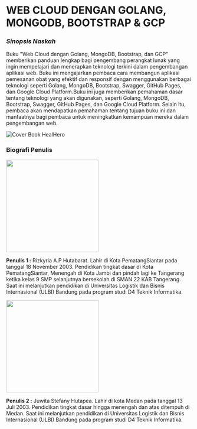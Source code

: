 # WEB CLOUD DENGAN GOLANG, MONGODB, BOOTSTRAP & GCP

### _Sinopsis Naskah_

Buku "Web Cloud dengan Golang, MongoDB, Bootstrap, dan GCP" memberikan panduan lengkap bagi pengembang perangkat lunak yang ingin mempelajari dan menerapkan teknologi terkini dalam pengembangan aplikasi web. Buku ini mengajarkan pembaca cara membangun aplikasi pemesanan obat yang efektif dan responsif dengan menggunakan berbagai teknologi seperti Golang, MongoDB, Bootstrap, Swagger, GitHub Pages, dan Google Cloud Platform.Buku ini juga memberikan pemahaman dasar tentang teknologi yang akan digunakan, seperti Golang, MongoDB, Bootstrap, Swagger, GitHub Pages, dan Google Cloud Platform. Selain itu, pembaca akan mendapatkan pemahaman tentang tujuan buku ini dan manfaatnya bagi pembaca untuk meningkatkan kemampuan mereka dalam pengembangan web.

![Cover Book HealHero](https://github.com/HealHeroo/bukpedp3_healhero/assets/94597289/d7d7e534-8049-4b58-b544-59720f4ab758)

### Biografi Penulis

<img src = "https://github.com/HealHeroo/bukpedp3_healhero/assets/94597289/3ab02ac2-bdb4-4601-9eb1-938164d4ff0f" width="250" height="250" />

**Penulis 1 :** Rizkyria A.P Hutabarat. Lahir di Kota PematangSiantar pada tanggal 18 November 2003. Pendidikan tingkat dasar di Kota PematangSiantar, Menengah di Kota Jambi dan pindah lagi ke Tangerang ketika kelas 9 SMP selanjutnya bersekolah di SMAN 22 KAB Tangerang. Saat ini melanjutkan pendidikan di Universitas Logistik dan Bisnis Internasional (ULBI) Bandung pada program studi D4 Teknik Informatika.

<img src = "https://github.com/HealHeroo/bukpedp3_healhero/assets/94597289/22658b98-ffc7-4912-a658-35a8f396a28a" width="250" height="250" />

**Penulis 2 :** Juwita Stefany Hutapea. Lahir di kota Medan pada tanggal 13 Juli 2003. Pendidikan  tingkat dasar hingga menengah dan atas ditempuh di Medan. Saat ini melanjutkan pendidikan di Universitas Logistik dan Bisnis Internasional (ULBI) Bandung pada program studi D4 Teknik Informatika.
